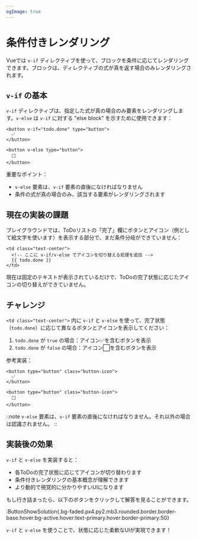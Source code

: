 ```yaml
---
ogImage: true
---
```


# 条件付きレンダリング

Vueでは `v-if` ディレクティブを使って、ブロックを条件に応じてレンダリングできます。ブロックは、ディレクティブの式が真を返す場合のみレンダリングされます。

## `v-if` の基本

`v-if` ディレクティブは、指定した式が真の場合のみ要素をレンダリングします。`v-else` は `v-if` に対する "else block" を示すために使用できます：

```vue
<button v-if="todo.done" type="button">
  ✅
</button>

<button v-else type="button">
  ⬜
</button>
```

重要なポイント：

- `v-else` 要素は、`v-if` 要素の直後になければなりません
- 条件の式が真の場合のみ、該当する要素がレンダリングされます

## 現在の実装の課題

プレイグラウンドでは、ToDoリストの「完了」欄にボタンとアイコン（例として絵文字を使います）を表示する部分で、まだ条件分岐ができていません：

```vue
<td class="text-center">
  <!-- ここに v-if/v-else でアイコンを切り替える処理を追加 -->
  {{ todo.done }}
</td>
```

現在は固定のテキストが表示されているだけで、ToDoの完了状態に応じたアイコンの切り替えができていません。

## チャレンジ

`<td class="text-center">` 内に `v-if` と `v-else` を使って、完了状態（`todo.done`）に応じて異なるボタンとアイコンを表示してください：

1. `todo.done` が `true` の場合：アイコン✅を含むボタンを表示
2. `todo.done` が `false` の場合：アイコン⬜を含むボタンを表示

参考実装：

```vue
<button type="button" class="button-icon">
  ✅
</button>

<button type="button" class="button-icon">
  ⬜
</button>
```

::note
`v-else` 要素は、`v-if` 要素の直後になければなりません。それ以外の場合は認識されません。
::

## 実装後の効果

`v-if` と `v-else` を実装すると：

- 各ToDoの完了状態に応じてアイコンが切り替わります
- 条件付きレンダリングの基本概念が理解できます
- より動的で視覚的に分かりやすいUIになります

もし行き詰まったら、以下のボタンをクリックして解答を見ることができます。

:ButtonShowSolution{.bg-faded.px4.py2.mb3.rounded.border.border-base.hover:bg-active.hover:text-primary.hover:border-primary:50}

`v-if` と `v-else` を使うことで、状態に応じた柔軟なUIが実現できます！
